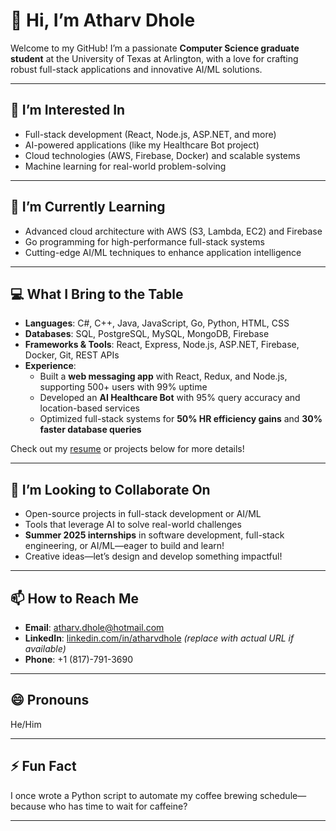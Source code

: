 # 👋 Hi, I’m Atharv Dhole  
Welcome to my GitHub! I’m a passionate **Computer Science graduate student** at the University of Texas at Arlington, with a love for crafting robust full-stack applications and innovative AI/ML solutions.

---

## 👀 I’m Interested In  
- Full-stack development (React, Node.js, ASP.NET, and more)  
- AI-powered applications (like my Healthcare Bot project)  
- Cloud technologies (AWS, Firebase, Docker) and scalable systems  
- Machine learning for real-world problem-solving  

---

## 🌱 I’m Currently Learning  
- Advanced cloud architecture with AWS (S3, Lambda, EC2) and Firebase  
- Go programming for high-performance full-stack systems  
- Cutting-edge AI/ML techniques to enhance application intelligence  

---

## 💻 What I Bring to the Table  
- **Languages**: C#, C++, Java, JavaScript, Go, Python, HTML, CSS  
- **Databases**: SQL, PostgreSQL, MySQL, MongoDB, Firebase  
- **Frameworks & Tools**: React, Express, Node.js, ASP.NET, Firebase, Docker, Git, REST APIs  
- **Experience**:  
  - Built a **web messaging app** with React, Redux, and Node.js, supporting 500+ users with 99% uptime  
  - Developed an **AI Healthcare Bot** with 95% query accuracy and location-based services  
  - Optimized full-stack systems for **50% HR efficiency gains** and **30% faster database queries**  

Check out my [resume](#) or projects below for more details!  

---

## 💞️ I’m Looking to Collaborate On  
- Open-source projects in full-stack development or AI/ML  
- Tools that leverage AI to solve real-world challenges  
- **Summer 2025 internships** in software development, full-stack engineering, or AI/ML—eager to build and learn!  
- Creative ideas—let’s design and develop something impactful!  

---

## 📫 How to Reach Me  
- **Email**: [atharv.dhole@hotmail.com](mailto:atharv.dhole@hotmail.com)  
- **LinkedIn**: [linkedin.com/in/atharvdhole](https://www.linkedin.com/in/atharvdhole) *(replace with actual URL if available)*  
- **Phone**: +1 (817)-791-3690  

---

## 😄 Pronouns  
He/Him  

---

## ⚡ Fun Fact  
I once wrote a Python script to automate my coffee brewing schedule—because who has time to wait for caffeine? 

---
